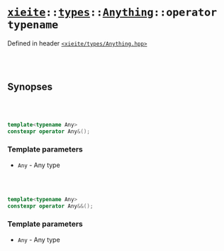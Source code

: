 # [`xieite`](../../../README.md)`::`[`types`](../../../docs/types.md)`::`[`Anything`](../../../docs/types/Anything.md)`::operator typename`
Defined in header [`<xieite/types/Anything.hpp>`](../../../include/xieite/types/Anything.hpp)

<br/><br/>

## Synopses

<br/><br/>

```cpp
template<typename Any>
constexpr operator Any&();
```
### Template parameters
- `Any` - Any type

<br/><br/>

```cpp
template<typename Any>
constexpr operator Any&&();
```
### Template parameters
- `Any` - Any type
